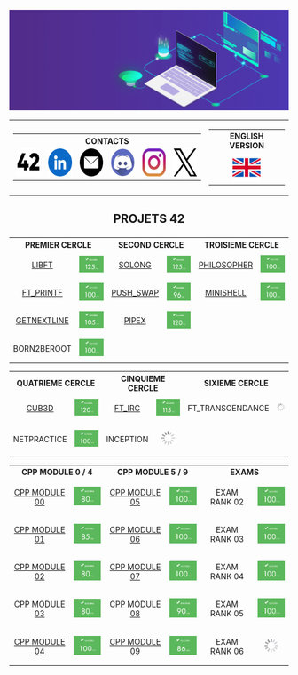 ![banner](img/banner.gif)

<p> </p>

<table style="width: 100%;">
  <tr>
    <td style="text-align: center; width: 70%;">
      <table>
        <tr><th colspan="6" align="center">CONTACTS</th></tr>
        <tr>
          <td><a href="https://profile.intra.42.fr/users/mgayout" target="_blank"><img src="img/socialm/42.png" height="50"></a></td>
          <td><a href="https://www.linkedin.com/in/maxime-gayout-169b581b7/" target="_blank"><img src="img/socialm/linkedin.png" height="50"></a></td>
          <td><a href="mailto:maxime.gayout@free.fr" target="_blank"><img src="img/socialm/mail.png" height="50"></a></td>
          <td><a href="https://discord.com/users/maximegayout" target="_blank"><img src="img/socialm/discord.png" height="50"></a></td>
          <td><a href="https://www.instagram.com/maxime.gayout/" target="_blank"><img src="img/socialm/insta.png" height="50"></a></td>
          <td><a href="https://x.com/MaximeGayout" target="_blank"><img src="img/socialm/X.png" height="50"></a></td>
        </tr>
      </table>
    </td>
    <td style="text-align: right; width: 30%;">
      <table>
        <tr><th align="center">ENGLISH VERSION</th></tr>
        <tr><td align="center"><a href="https://github.com/mgayout/mgayout/tree/main/eng"><img src="img/english.png" height="50"></a></td></tr>
      </table>
    </td>
  </tr>
</table>

## <p align="center">PROJETS 42</p>

<div align="center">
  <table>
    <tr>
      <th colspan="2" align="center">PREMIER CERCLE</th>
      <th colspan="2" align="center">SECOND CERCLE</th>
	  <th colspan="2" align="center">TROISIEME CERCLE</th>
    </tr>
    <tr>
      <td><p align="center"><a href="https://github.com/mgayout/libft">LIBFT</a></p></td>
      <td><img src="img/note/125.png" style="width:75px;"></td>
      <td><p align="center"><a href="https://github.com/mgayout/so_long">SOLONG</a></p></td>
      <td><img src="img/note/125.png" style="width:75px;"></td>
	  <td><p align="center"><a href="https://github.com/mgayout/philosopher">PHILOSOPHER</a></p></td>
	  <td><img src="img/note/100.png" style="width:75px;"></td>
    </tr>
	<tr>
      <td><p align="center"><a href="https://github.com/mgayout/ft_printf">FT_PRINTF</a></p></td>
      <td><img src="img/note/100.png" style="width:75px;"></td>
      <td><p align="center"><a href="https://github.com/mgayout/push_swap">PUSH_SWAP</a></p></td>
      <td><img src="img/note/96.png" style="width:75px;"></td>
	  <td><p align="center"><a href="https://github.com/mgayout/minishell">MINISHELL</a></p></td>
	  <td><img src="img/note/100.png" style="width:75px;"></td>
    </tr>
	<tr>
		<td><p align="center"><a href="https://github.com/mgayout/get_next_line">GETNEXTLINE</a></p></td>
		<td><img src="img/note/105.png" style="width:75px;"></td>
		<td><p align="center"><a href="https://github.com/mgayout/pipex">PIPEX</a></p></td>
		<td><img src="img/note/120.png" style="width:75px;"></td>
		<td></td>
		<td></td>
	</tr>
	<tr>
		<td><p align="center">BORN2BEROOT</p></td>
		<td><img src="img/note/100.png" style="width:75px;"></td>
		<td></td>
		<td></td>
		<td></td>
		<td></td>
	</tr>
  </table>
</div>

<div align="center">
  <table>
    <tr>
      <th colspan="2" align="center">QUATRIEME CERCLE</th>
	  <th colspan="2" align="center">CINQUIEME CERCLE</th>
	  <th colspan="2" align="center">SIXIEME CERCLE</th>
    </tr>
    <tr>
	  <td><p align="center"><a href="https://github.com/mgayout/cub3D">CUB3D</a></p></td>
	  <td><img src="img/note/120.png" style="width:75px;"></td>
	  <td><p align="center"><a href="https://github.com/mgayout/ft_irc">FT_IRC</a></p></td>
	  <td><img src="img/note/115.png" style="width:75px;"></td>
	  <td><p align="center">FT_TRANSCENDANCE</p></td>
	  <td><p align="center"><img src="img/loading.gif" style="width:25px;"></p></td>
	</tr>
	<tr>
		<td><p align="center">NETPRACTICE</p></td>
		<td><img src="img/note/100.png" style="width:75px;"></td>
		<td><p align="center">INCEPTION</p></td>
		<td><p align="center"><img src="img/loading.gif" style="width:25px;"></p></td>
		<td></td>
		<td></td>
	</tr>
  </table>
</div>

<div align="center">
  <table>
  	<tr>
    	<th colspan="2" align="center">CPP MODULE 0 / 4</th>
		<th colspan="2" align="center">CPP MODULE 5 / 9</th>
		<th colspan="2" align="center">EXAMS</th>
    </tr>
    <tr>
		<td><p align="center"><a href="https://github.com/mgayout/CPP00">CPP MODULE 00</a></p></td>
		<td><img src="img/note/80.png" style="width:75px;"></td>
		<td><p align="center"><a href="https://github.com/mgayout/CPP05">CPP MODULE 05</a></p></td>
		<td><img src="img/note/100.png" style="width:75px;"></td>
		<td><p align="center">EXAM RANK 02</p></td>
		<td><img src="img/note/100.png" style="width:75px;"></td>
	</tr>
	<tr>
		<td><p align="center"><a href="https://github.com/mgayout/CPP01">CPP MODULE 01</a></p></td>
		<td><img src="img/note/85.png" style="width:75px;"></td>
		<td><p align="center"><a href="https://github.com/mgayout/CPP06">CPP MODULE 06</a></p></td>
		<td><img src="img/note/100.png" style="width:75px;"></td>
		<td><p align="center">EXAM RANK 03</p></td>
		<td><img src="img/note/100.png" style="width:75px;"></td>
	</tr>
	<tr>
		<td><p align="center"><a href="https://github.com/mgayout/CPP02">CPP MODULE 02</a></p></td>
		<td><img src="img/note/80.png" style="width:75px;"></td>
		<td><p align="center"><a href="https://github.com/mgayout/CPP07">CPP MODULE 07</a></p></td>
		<td><img src="img/note/100.png" style="width:75px;"></td>
		<td><p align="center">EXAM RANK 04</p></td>
		<td><img src="img/note/100.png" style="width:75px;"></td>
	</tr>
	<tr>
		<td><p align="center"><a href="https://github.com/mgayout/CPP03">CPP MODULE 03</a></p></td>
		<td><img src="img/note/80.png" style="width:75px;"></td>
		<td><p align="center"><a href="https://github.com/mgayout/CPP08">CPP MODULE 08</a></p></td>
		<td><img src="img/note/90.png" style="width:75px;"></td>
		<td><p align="center">EXAM RANK 05</p></td>
		<td><img src="img/note/100.png" style="width:75px;"></td>
	</tr>
	<tr>
		<td><p align="center"><a href="https://github.com/mgayout/CPP04">CPP MODULE 04</a></p></td>
		<td><img src="img/note/100.png" style="width:75px;"></td>
		<td><p align="center"><a href="https://github.com/mgayout/CPP09">CPP MODULE 09</a></p></td>
		<td><img src="img/note/86.png" style="width:75px;"></td>
		<td><p align="center">EXAM RANK 06</p></td>
		<td><p align="center"><img src="img/loading.gif" style="width:25px;"></p></td>
	</tr>
  </table>
</div>
